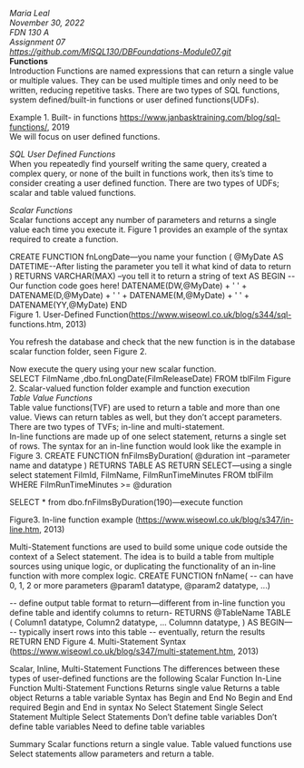 *Maria Leal*   
*November 30, 2022*  
*FDN 130 A*  
*Assignment 07*  
*https://github.com/MlSQL130/DBFoundations-Module07.git*     
**Functions**  
Introduction
Functions are named expressions that can return a single value or multiple values. They can be used multiple times and only need to be written, reducing repetitive tasks. There are two types of SQL functions, system defined/built-in functions or user defined functions(UDFs).     
 
Example 1. Built- in functions https://www.janbasktraining.com/blog/sql-functions/, 2019  
We will focus on user defined functions.     

*SQL User Defined Functions*  
When you repeatedly find yourself writing the same query, created a complex query, or none of the built in functions work, then its’s time to consider creating a user defined function. There are two types of UDFs; scalar and table valued functions.   

*Scalar Functions*  
Scalar functions accept any number of parameters and returns a single value each time you execute it. Figure 1 provides an example of the syntax required to create a function.    

CREATE FUNCTION fnLongDate—you name your function
(
@MyDate AS DATETIME--After listing the parameter you tell it what kind of data to return 
)
RETURNS VARCHAR(MAX) –you tell it to return a string of text
AS
BEGIN
--Our function code goes here!
DATENAME(DW,@MyDate) + ' ' +
DATENAME(D,@MyDate) + ' ' +
DATENAME(M,@MyDate) + ' ' +
DATENAME(YY,@MyDate)
END  
Figure 1. User-Defined Function(https://www.wiseowl.co.uk/blog/s344/sql-  functions.htm, 2013)    

You refresh the database and check that the new function is in the database scalar function folder, seen Figure 2.    
  
Now execute the query using your new scalar function.   
SELECT
FilmName
,dbo.fnLongDate(FilmReleaseDate)
FROM
tblFilm
Figure 2. Scalar-valued function folder example and function execution    
*Table Value Functions*   
Table value functions(TVF) are used to return a table and more than one value. Views can return tables as well, but they don’t accept parameters. There are two types of TVFs; in-line and multi-statement.    
In-line functions are made up of one select statement, returns a single set of rows. The syntax for an in-line function would look like the example in Figure 3.
	CREATE FUNCTION fnFilmsByDuration(
@duration int –parameter name and datatype 
)
RETURNS TABLE
AS
RETURN 
SELECT—using a single select statement 
FilmId,
FilmName,
FilmRunTimeMinutes
FROM
tblFilm
WHERE
FilmRunTimeMinutes >= @duration

SELECT * from dbo.fnFilmsByDuration(190)—execute  function

Figure3. In-line function example (https://www.wiseowl.co.uk/blog/s347/in-line.htm, 2013)

Multi-Statement functions are used to build some unique code outside the context of a Select statement. The idea is to build a table from multiple sources using unique logic, or duplicating the functionality of an in-line function with more complex logic. 
	CREATE FUNCTION fnName(
-- can have 0, 1, 2 or more parameters
@param1 datatype,
@param2 datatype, ...)

-- define output table  format to return—different from in-line function you define table and identify columns to return-
RETURNS @TableName TABLE (
Column1 datatype,
Column2 datatype,
...
Columnn datatype,
)
AS
BEGIN—
-- typically insert rows into this table
 	-- eventually, return the results
RETURN
 END
Figure 4. Multi-Statement Syntax (https://www.wiseowl.co.uk/blog/s347/multi-statement.htm, 2013)

Scalar, Inline, Multi-Statement Functions
The differences between these types of user-defined functions are the following
Scalar Function	In-Line Function	Multi-Statement Functions
Returns single value	Returns a table object 	Returns a table variable
Syntax has Begin and End	No Begin and End required	Begin and End in syntax
No Select Statement	Single Select Statement	Multiple Select Statements
Don’t define table variables	Don’t define table variables	Need to define table variables

Summary
Scalar functions return a single value. Table valued functions use Select statements allow parameters and return a table. 



    
